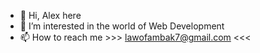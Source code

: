 - 👋 Hi, Alex here
- 👀 I’m interested in the world of Web Development
- 📫 How to reach me >>> lawofambak7@gmail.com <<<

<!---
lawofambak/lawofambak is a ✨ special ✨ repository because its `README.md` (this file) appears on your GitHub profile.
You can click the Preview link to take a look at your changes.
--->
